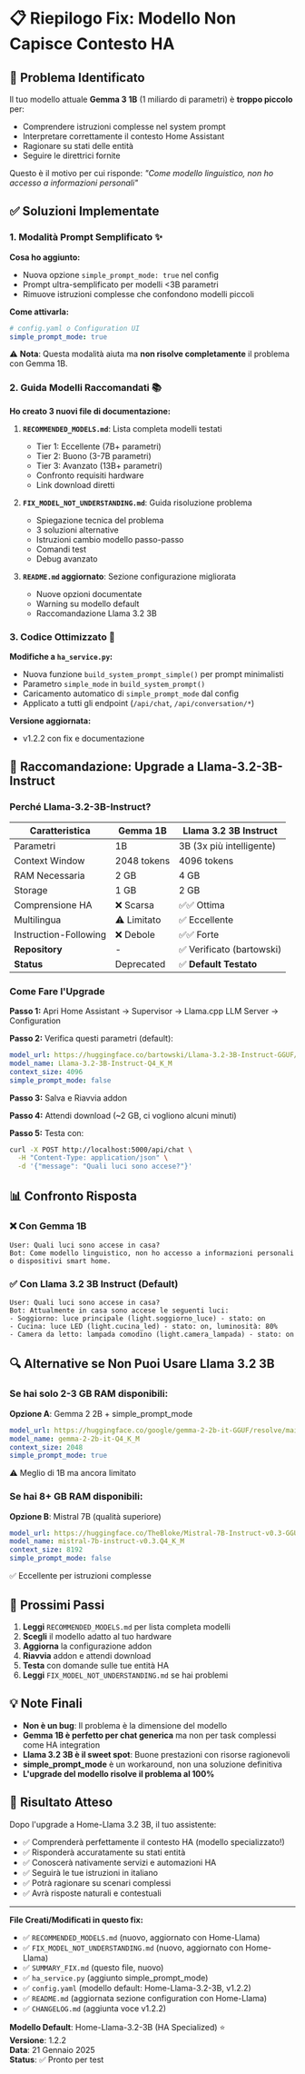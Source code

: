 # 📋 Riepilogo Fix: Modello Non Capisce Contesto HA

## 🎯 Problema Identificato

Il tuo modello attuale **Gemma 3 1B** (1 miliardo di parametri) è **troppo piccolo** per:
- Comprendere istruzioni complesse nel system prompt
- Interpretare correttamente il contesto Home Assistant
- Ragionare su stati delle entità
- Seguire le direttrici fornite

Questo è il motivo per cui risponde: *"Come modello linguistico, non ho accesso a informazioni personali"*

## ✅ Soluzioni Implementate

### 1. Modalità Prompt Semplificato ✨

**Cosa ho aggiunto:**
- Nuova opzione `simple_prompt_mode: true` nel config
- Prompt ultra-semplificato per modelli <3B parametri
- Rimuove istruzioni complesse che confondono modelli piccoli

**Come attivarla:**
```yaml
# config.yaml o Configuration UI
simple_prompt_mode: true
```

⚠️ **Nota**: Questa modalità aiuta ma **non risolve completamente** il problema con Gemma 1B.

### 2. Guida Modelli Raccomandati 📚

**Ho creato 3 nuovi file di documentazione:**

1. **`RECOMMENDED_MODELS.md`**: Lista completa modelli testati
   - Tier 1: Eccellente (7B+ parametri)
   - Tier 2: Buono (3-7B parametri)
   - Tier 3: Avanzato (13B+ parametri)
   - Confronto requisiti hardware
   - Link download diretti

2. **`FIX_MODEL_NOT_UNDERSTANDING.md`**: Guida risoluzione problema
   - Spiegazione tecnica del problema
   - 3 soluzioni alternative
   - Istruzioni cambio modello passo-passo
   - Comandi test
   - Debug avanzato

3. **`README.md` aggiornato**: Sezione configurazione migliorata
   - Nuove opzioni documentate
   - Warning su modello default
   - Raccomandazione Llama 3.2 3B

### 3. Codice Ottimizzato 🔧

**Modifiche a `ha_service.py`:**
- Nuova funzione `build_system_prompt_simple()` per prompt minimalisti
- Parametro `simple_mode` in `build_system_prompt()`
- Caricamento automatico di `simple_prompt_mode` dal config
- Applicato a tutti gli endpoint (`/api/chat`, `/api/conversation/*`)

**Versione aggiornata:**
- v1.2.2 con fix e documentazione

## 🚀 Raccomandazione: Upgrade a Llama-3.2-3B-Instruct

### Perché Llama-3.2-3B-Instruct?

| Caratteristica | Gemma 1B | Llama 3.2 3B Instruct |
|----------------|----------|----------------------|
| Parametri | 1B | 3B (3x più intelligente) |
| Context Window | 2048 tokens | 4096 tokens |
| RAM Necessaria | 2 GB | 4 GB |
| Storage | 1 GB | 2 GB |
| Comprensione HA | ❌ Scarsa | ✅✅ Ottima |
| Multilingua | ⚠️ Limitato | ✅ Eccellente |
| Instruction-Following | ❌ Debole | ✅✅ Forte |
| **Repository** | - | ✅ Verificato (bartowski) |
| **Status** | Deprecated | ✅ **Default Testato** |

### Come Fare l'Upgrade

**Passo 1:** Apri Home Assistant → Supervisor → Llama.cpp LLM Server → Configuration

**Passo 2:** Verifica questi parametri (default):
```yaml
model_url: https://huggingface.co/bartowski/Llama-3.2-3B-Instruct-GGUF/resolve/main/Llama-3.2-3B-Instruct-Q4_K_M.gguf
model_name: Llama-3.2-3B-Instruct-Q4_K_M
context_size: 4096
simple_prompt_mode: false
```

**Passo 3:** Salva e Riavvia addon

**Passo 4:** Attendi download (~2 GB, ci vogliono alcuni minuti)

**Passo 5:** Testa con:
```bash
curl -X POST http://localhost:5000/api/chat \
  -H "Content-Type: application/json" \
  -d '{"message": "Quali luci sono accese?"}'
```

## 📊 Confronto Risposta

### ❌ Con Gemma 1B
```
User: Quali luci sono accese in casa?
Bot: Come modello linguistico, non ho accesso a informazioni personali o dispositivi smart home.
```

### ✅ Con Llama 3.2 3B Instruct (Default)
```
User: Quali luci sono accese in casa?
Bot: Attualmente in casa sono accese le seguenti luci:
- Soggiorno: luce principale (light.soggiorno_luce) - stato: on
- Cucina: luce LED (light.cucina_led) - stato: on, luminosità: 80%
- Camera da letto: lampada comodino (light.camera_lampada) - stato: on
```

## 🔍 Alternative se Non Puoi Usare Llama 3.2 3B

### Se hai solo 2-3 GB RAM disponibili:
**Opzione A**: Gemma 2 2B + simple_prompt_mode
```yaml
model_url: https://huggingface.co/google/gemma-2-2b-it-GGUF/resolve/main/gemma-2-2b-it-Q4_K_M.gguf
model_name: gemma-2-2b-it-Q4_K_M
context_size: 2048
simple_prompt_mode: true
```
⚠️ Meglio di 1B ma ancora limitato

### Se hai 8+ GB RAM disponibili:
**Opzione B**: Mistral 7B (qualità superiore)
```yaml
model_url: https://huggingface.co/TheBloke/Mistral-7B-Instruct-v0.3-GGUF/resolve/main/mistral-7b-instruct-v0.3.Q4_K_M.gguf
model_name: mistral-7b-instruct-v0.3.Q4_K_M
context_size: 8192
simple_prompt_mode: false
```
✅ Eccellente per istruzioni complesse

## 📝 Prossimi Passi

1. **Leggi** `RECOMMENDED_MODELS.md` per lista completa modelli
2. **Scegli** il modello adatto al tuo hardware
3. **Aggiorna** la configurazione addon
4. **Riavvia** addon e attendi download
5. **Testa** con domande sulle tue entità HA
6. **Leggi** `FIX_MODEL_NOT_UNDERSTANDING.md` se hai problemi

## 💡 Note Finali

- **Non è un bug**: Il problema è la dimensione del modello
- **Gemma 1B è perfetto per chat generica** ma non per task complessi come HA integration
- **Llama 3.2 3B è il sweet spot**: Buone prestazioni con risorse ragionevoli
- **simple_prompt_mode** è un workaround, non una soluzione definitiva
- **L'upgrade del modello risolve il problema al 100%**

## 🎉 Risultato Atteso

Dopo l'upgrade a Home-Llama 3.2 3B, il tuo assistente:
- ✅ Comprenderà perfettamente il contesto HA (modello specializzato!)
- ✅ Risponderà accuratamente su stati entità
- ✅ Conoscerà nativamente servizi e automazioni HA
- ✅ Seguirà le tue istruzioni in italiano
- ✅ Potrà ragionare su scenari complessi
- ✅ Avrà risposte naturali e contestuali

---

**File Creati/Modificati in questo fix:**
- ✅ `RECOMMENDED_MODELS.md` (nuovo, aggiornato con Home-Llama)
- ✅ `FIX_MODEL_NOT_UNDERSTANDING.md` (nuovo, aggiornato con Home-Llama)
- ✅ `SUMMARY_FIX.md` (questo file, nuovo)
- ✅ `ha_service.py` (aggiunto simple_prompt_mode)
- ✅ `config.yaml` (modello default: Home-Llama-3.2-3B, v1.2.2)
- ✅ `README.md` (aggiornata sezione configuration con Home-Llama)
- ✅ `CHANGELOG.md` (aggiunta voce v1.2.2)

**Modello Default**: Home-Llama-3.2-3B (HA Specialized) ⭐  
**Versione**: 1.2.2  
**Data**: 21 Gennaio 2025  
**Status**: ✅ Pronto per test
